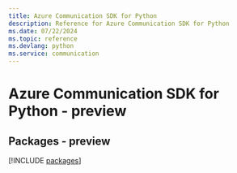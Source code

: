 ```yaml
---
title: Azure Communication SDK for Python
description: Reference for Azure Communication SDK for Python
ms.date: 07/22/2024
ms.topic: reference
ms.devlang: python
ms.service: communication
---
```

# Azure Communication SDK for Python - preview
## Packages - preview
[!INCLUDE [packages](communication-index.md)]